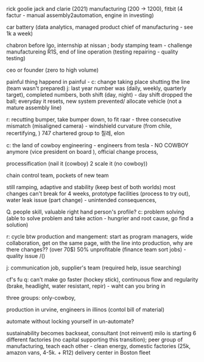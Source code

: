 
rick goolie
jack and clarie (2021)
manufacturing (200 -> 1200), fitbit (4 factur - manual assembly2automation, engine in investing)

car battery (data analytics, managed product chief of manufacturing - see 1k a week)

chabron before lgo, internship at nissan ; body stamping team - challenge manufactureing R1S, end of line operation (testing repairing - quality testing)

ceo or founder (zero to high volume)

painful thing happend in painful -
c: change taking place shutting the line (team wasn't prepared)
j: last year number was (daily, weekly, quarterly target), completed numbers, both shift (day, night) - day shift dropped the ball; everyday it resets, new system prevented/ allocate vehicle (not a mature assembly line)

r: recutting bumper, take bumper down, to fit raar - three consecutive mismatch (misaligned camera) - windshield curvature (from chile, recertifying, )
747 chartered group to 칠레, elon 

c: the land of cowboy engineering - engineers from tesla - NO COWBOY anymore (vice president on board ), official change process, 

processification (nail it (cowboy) 2 scale it (no cowboy))

chain control team, pockets of new team 

still ramping, adaptive and stability (keep best of both worlds) most changes can't break for 4 weeks, prototype facilities (process to try out), water leak issue (part change) - unintended consequences, 

Q. people skill, valuable right hand person's profile? 
c: problem solving (able to solve problem and take action - hungrier and root cause, go find a solution)

r: cycle btw production and mangement: start as program managers, wide collaboration, get on the same page, with the line into production, why are there changes?? (over 70$) 50% unprofitable (finance team sort jobs) - quality issue /()

j: communication job, supplier's team (required help, issue searching)


cf's fu q: can't make go faster (hockey stick), continuous flow and regularity (brake, headlight, water resistant, repir) - waht can you bring in

three groups: only-cowboy, 

production in urvine, engineers in illinos (contol bill of material)

automate without locking yourself in un-automate?


sustainability becomes backseat, consultant (not reinvent)
milo is starting 6 different factories (no capital supporting this transition); peer group of manufacturing, teach each other - clean energy, domestic factories (25k, amazon vans, 4-5k. + R12) delivery center in Boston fleet 